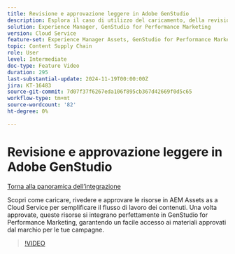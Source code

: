 ```yaml
---
title: Revisione e approvazione leggere in Adobe GenStudio
description: Esplora il caso di utilizzo del caricamento, della revisione e dell’approvazione delle risorse in AEM Assets per renderle disponibili per l’utilizzo in GenStudio for Performance Marketing.
solution: Experience Manager, GenStudio for Performance Marketing
version: Cloud Service
feature-set: Experience Manager Assets, GenStudio for Performance Marketing
topic: Content Supply Chain
role: User
level: Intermediate
doc-type: Feature Video
duration: 295
last-substantial-update: 2024-11-19T00:00:00Z
jira: KT-16483
source-git-commit: 7d07f37f6267eda106f895cb367d42669f0d5c65
workflow-type: tm+mt
source-wordcount: '82'
ht-degree: 0%

---
```



# Revisione e approvazione leggere in Adobe GenStudio

[Torna alla panoramica dell’integrazione](./overview.md)

Scopri come caricare, rivedere e approvare le risorse in AEM Assets as a Cloud Service per semplificare il flusso di lavoro dei contenuti. Una volta approvate, queste risorse si integrano perfettamente in GenStudio for Performance Marketing, garantendo un facile accesso ai materiali approvati dal marchio per le tue campagne.

>[!VIDEO](https://video.tv.adobe.com/v/3439265/?learn=on)
